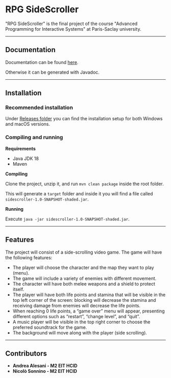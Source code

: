 # RPG SideScroller

"RPG SideScroller" is the final project of the course "Advanced Programming for Interactive Systems" at Paris-Saclay
university.

---

## Documentation

Documentation can be found [here](https://sidescroller-javadoc.vercel.app/).

Otherwise it can be generated with Javadoc.

---

## Installation

### Recommended installation

Under [Releases folder](https://github.com/andrealesani/side-scrolling-game/releases/tag/v0.1) you can find the
installation setup for both Windows and macOS versions.

### Compiling and running

**Requirements**

- Java JDK 18
- Maven

**Compiling**

Clone the project, unzip it, and run `mvn clean package` inside the root folder.

This will generate a `target` folder and inside it you will find a file called `sidescroller-1.0-SNAPSHOT-shaded.jar`.

**Running**

Execute `java -jar sidescroller-1.0-SNAPSHOT-shaded.jar`.

---

## Features

The project will consist of a side-scrolling video game. The game will have the following features:

- The player will choose the character and the map they want to play (menu).
- The game will include a variety of enemies with different movement.
- The character will have both melee weapons and a shield to protect itself.
- The player will have both life points and stamina that will be visible in the top left corner of the screen: blocking
  will decrease the stamina and receiving damage from enemies will decrease the life points.
- When reaching 0 life points, a “game over” menu will appear, presenting different options such as “restart”, “change
  level”, and “quit”.
- A music player will be visible in the top right corner to choose the preferred soundtrack for the game.
- The background will move along with the player (side scrolling).

---

## Contributors

- **Andrea Alesani - M2 EIT HCID**
- **Nicolò Sonnino - M2 EIT HCID**
